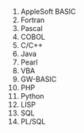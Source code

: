 1. AppleSoft BASIC
2. Fortran
3. Pascal
4. COBOL
5. C/C++
6. Java
7. Pearl
8. VBA
9. GW-BASIC
10. PHP
11. Python
12. LISP
13. SQL
14. PL/SQL